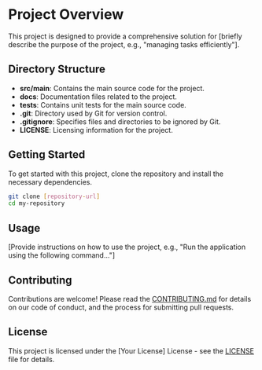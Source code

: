# Project Overview

This project is designed to provide a comprehensive solution for [briefly describe the purpose of the project, e.g., "managing tasks efficiently"]. 

## Directory Structure

- **src/main**: Contains the main source code for the project.
- **docs**: Documentation files related to the project.
- **tests**: Contains unit tests for the main source code.
- **.git**: Directory used by Git for version control.
- **.gitignore**: Specifies files and directories to be ignored by Git.
- **LICENSE**: Licensing information for the project.

## Getting Started

To get started with this project, clone the repository and install the necessary dependencies.

```bash
git clone [repository-url]
cd my-repository
```

## Usage

[Provide instructions on how to use the project, e.g., "Run the application using the following command..."]

## Contributing

Contributions are welcome! Please read the [CONTRIBUTING.md](docs/CONTRIBUTING.md) for details on our code of conduct, and the process for submitting pull requests.

## License

This project is licensed under the [Your License] License - see the [LICENSE](LICENSE) file for details.